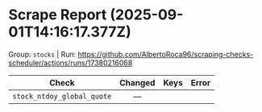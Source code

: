 # Scrape Report (2025-09-01T14:16:17.377Z)

Group: `stocks`  |  Run: https://github.com/AlbertoRoca96/scraping-checks-scheduler/actions/runs/17380216068

| Check | Changed | Keys | Error |
|---|:---:|:--|:--|
| `stock_ntdoy_global_quote` | — |  |  |
